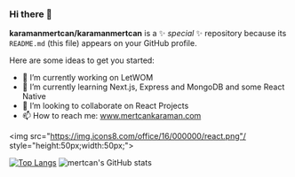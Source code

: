 ### Hi there 👋

**karamanmertcan/karamanmertcan** is a ✨ _special_ ✨ repository because its `README.md` (this file) appears on your GitHub profile.


Here are some ideas to get you started:

- 🔭 I’m currently working on LetWOM
- 🌱 I’m currently learning Next.js, Express and MongoDB and some React Native
- 👯 I’m looking to collaborate on React Projects
- 📫 How to reach me: www.mertcankaraman.com

<img src="https://img.icons8.com/office/16/000000/react.png"/ style="height:50px;width:50px;">




[![Top Langs](https://github-readme-stats.vercel.app/api/top-langs/?username=karamanmertcan&hide=css,html)](https://github.com/karamanmertcan/github-readme-stats)
![mertcan's GitHub stats](https://github-readme-stats.vercel.app/api?username=karamanmertcan&count_private=true)




